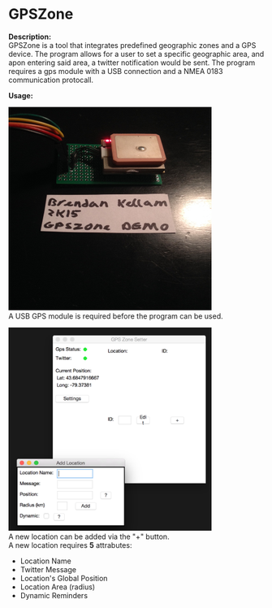# GPSZone

<b>Description:</b><br>
GPSZone is a tool that integrates predefined geographic zones and a GPS device. The program allows for a user to set a specific geographic area, and apon entering said area, a twitter notification would be sent. The program requires a gps module with a USB connection and a NMEA 0183 communication protocall. 

<b>Usage:</b><br>

<img src="https://raw.githubusercontent.com/brendan-kellam/GPSZone/master/Source%20Images/img_0.png" width="400" height="400"><br>
A USB GPS module is required before the program can be used.<br>


<img src="https://raw.githubusercontent.com/brendan-kellam/GPSZone/master/Source%20Images/img_1.png" width="400" height="400"><br>
A new location can be added via the "+" button.<br>
A new location requires <b>5</b> attrabutes:
<ul>
  <li>Location Name</li>
  <li>Twitter Message</li>
  <li>Location's Global Position</li>
  <li>Location Area (radius)</li>
  <li>Dynamic Reminders</li>
</ul>

